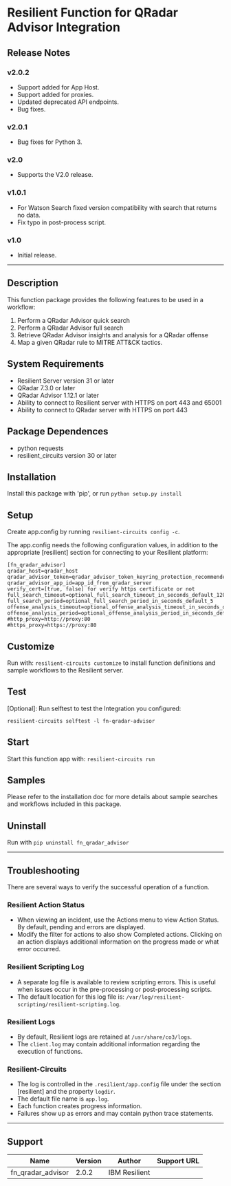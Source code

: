 # Resilient Function for QRadar Advisor Integration
## Release Notes
<!--
  Specify all changes in this release. Do not remove the release 
  notes of a previous release
-->
### v2.0.2
- Support added for App Host.
- Support added for proxies.
- Updated deprecated API endpoints.
- Bug fixes.

### v2.0.1
- Bug fixes for Python 3.

### v2.0
- Supports the V2.0 release.

### v1.0.1
- For Watson Search fixed version compatibility with search that returns no data.
- Fix typo in post-process script.

### v1.0
- Initial release.

---

## Description

This function package provides the following features to be used in a workflow:

1. Perform a QRadar Advisor quick search
2. Perform a QRadar Advisor full search
3. Retrieve QRadar Advisor insights and analysis for a QRadar offense
4. Map a given QRadar rule to MITRE ATT&CK tactics.

## System Requirements
- Resilient Server version 31 or later
- QRadar 7.3.0 or later
- QRadar Advisor 1.12.1 or later
- Ability to connect to Resilient server with HTTPS on port 443 and 65001
- Ability to connect to QRadar server with HTTPS on port 443

## Package Dependences
- python requests
- resilient_circuits version 30 or later

## Installation
Install this package with 'pip', or run `python setup.py install`

## Setup
Create app.config by running `resilient-circuits config -c`.

The app.config needs the following configuration values, in addition to the appropriate [resilient] section for connecting to your Resilient platform:  

```
[fn_qradar_advisor]  
qradar_host=qradar_host
qradar_advisor_token=qradar_advisor_token_keyring_protection_recommended
qradar_advisor_app_id=app_id_from_qradar_server
verify_cert=[true, false] for verify https certificate or not
full_search_timeout=optional_full_search_timeout_in_seconds_default_1200
full_search_period=optional_full_search_period_in_seconds_default_5
offense_analysis_timeout=optional_offense_analysis_timeout_in_seconds_default_1200
offense_analysis_period=optional_offense_analysis_period_in_seconds_default_5
#http_proxy=http://proxy:80
#https_proxy=https://proxy:80
```

## Customize
Run with: `resilient-circuits customize` to install function definitions and sample workflows to the Resilient server.

## Test
[Optional]: Run selftest to test the Integration you configured:
```
resilient-circuits selftest -l fn-qradar-advisor
```
## Start
Start this function app with: `resilient-circuits run`

## Samples
Please refer to the installation doc for more details about sample searches and workflows included in this package.

## Uninstall
Run with `pip uninstall fn_qradar_advisor`

---

## Troubleshooting
There are several ways to verify the successful operation of a function.

### Resilient Action Status
* When viewing an incident, use the Actions menu to view Action Status.
By default, pending and errors are displayed.
* Modify the filter for actions to also show Completed actions.
Clicking on an action displays additional information on the progress made or what error occurred.

### Resilient Scripting Log
* A separate log file is available to review scripting errors. This is useful when issues occur in the pre-processing or post-processing scripts.
* The default location for this log file is: `/var/log/resilient-scripting/resilient-scripting.log`.

### Resilient Logs
* By default, Resilient logs are retained at `/usr/share/co3/logs`.
* The `client.log` may contain additional information regarding the execution of functions.

### Resilient-Circuits
* The log is controlled in the `.resilient/app.config` file under the section [resilient] and the property `logdir`.
* The default file name is `app.log`.
* Each function creates progress information.
* Failures show up as errors and may contain python trace statements.

---

## Support
| Name | Version | Author | Support URL |
| ---- | ------- | ------ | ----------- |
| fn_qradar_advisor | 2.0.2 | IBM Resilient |  |
